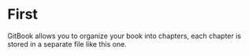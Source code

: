 # First

GitBook allows you to organize your book into chapters, each chapter is stored in a separate file like this one.

